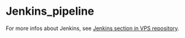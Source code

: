 # Jenkins_pipeline

For more infos about Jenkins, see [Jenkins section in VPS repository](https://github.com/Pierre-Cng/VPS_setup/blob/master/Jenkins_section.md).
